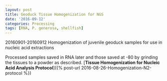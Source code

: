 ```yaml
---
layout: post
title: Geoduck Tissue Homogenization for NGS
date: '2016-09-12'
categories: Processing
tags: [RNA, P. generosa, shellfish]
---
```


20160901-20160912 
Homogenization of juvenile geoduck samples for use in nucleic acid extractions

Processed samples saved in RNA later and those saved at -80 by grinding the tissues to a powder as described.
[**Tissue Homogenization for Nucleic Acid Analysis Protocol**]({% post-url 2016-08-26-Homogenization-N2-protocol %})

